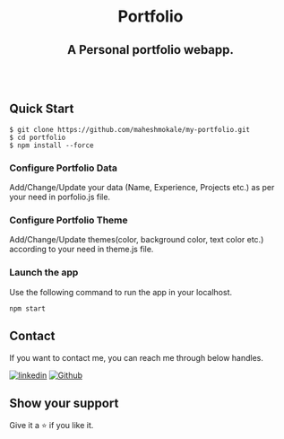 <h1 align="center">Portfolio</h1>

<h2 align="center">A Personal portfolio webapp.</h2>

<br />

<br />

## Quick Start

```shell
$ git clone https://github.com/maheshmokale/my-portfolio.git
$ cd portfolio
$ npm install --force
```

### Configure Portfolio Data

Add/Change/Update your data (Name, Experience, Projects etc.) as per your need in porfolio.js file.

### Configure Portfolio Theme

Add/Change/Update themes(color, background color, text color etc.) according to your need in theme.js file.

### Launch the app

Use the following command to run the app in your localhost.

```
npm start
```

## Contact

If you want to contact me, you can reach me through below handles.

[![linkedin](https://img.shields.io/badge/Sumit_Sharma-0077B5?style=for-the-badge&logo=linkedin&logoColor=white)](https://www.linkedin.com/in/maheshmokale/)
[![Github](https://img.shields.io/badge/Sumit_Sharma-20232A?style=for-the-badge&logo=Github&logoColor=white)](https://github.com/maheshmokale/)

## Show your support

Give it a ⭐️ if you like it.
